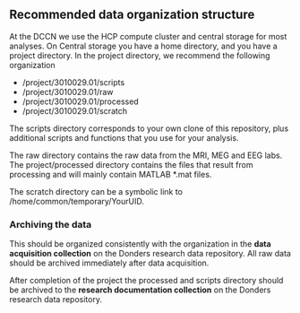 ## Recommended data organization structure

At the DCCN we use the HCP compute cluster and central storage for most analyses. On Central storage you have a home directory, and you have a project directory. In the project directory, we recommend the following organization

  - /project/3010029.01/scripts
  - /project/3010029.01/raw
  - /project/3010029.01/processed
  - /project/3010029.01/scratch

The scripts directory corresponds to your own clone of this repository, plus additional scripts and functions that you use for your analysis.

The raw directory contains the raw data from the MRI, MEG and EEG labs.
The project/processed directory contains the files that result from processing and will mainly contain MATLAB *.mat files.

The scratch directory can be a symbolic link to /home/common/temporary/YourUID.

### Archiving the data

This should be organized consistently with the organization in the **data acquisition collection** on the Donders research data repository. All raw data should be archived immediately after data acquisition.

After completion of the project the processed and scripts directory should be archived to the **research documentation collection** on the Donders research data repository.
